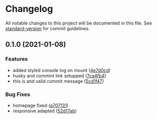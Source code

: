 # Changelog

All notable changes to this project will be documented in this file. See [standard-version](https://github.com/conventional-changelog/standard-version) for commit guidelines.

## 0.1.0 (2021-01-08)


### Features

* added styled console log on mount ([4e7d0cd](https://github.com/mokkapps/changelog-generator-demo/commits/4e7d0cdca10626d0d599f8b09ae9923ff9f145b8))
* husky and commint link setupped ([7ca4fb4](https://github.com/mokkapps/changelog-generator-demo/commits/7ca4fb41250ecd110d0d48d573b2386859332bec))
* this is and valid commit message ([5cd1f47](https://github.com/mokkapps/changelog-generator-demo/commits/5cd1f474a46eda916d8896871b745ca08dfa8fc6))


### Bug Fixes

* homepage fixed ([a707131](https://github.com/mokkapps/changelog-generator-demo/commits/a7071311aa0879e8c1c02e1bb340232096d152a4))
* responsive adapted ([52d17ab](https://github.com/mokkapps/changelog-generator-demo/commits/52d17ab4d4d3c1f91bfcb1ece4e14a53fbcef307))
